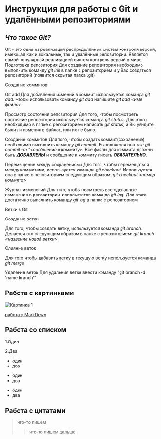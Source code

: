# Инструкция для работы с Git и удалёнными репозиториями

## *Что такое Git?*
Git - это одна из реализаций распределённых систем контроля версий, имеющая как и локальные, так и удалённые репозитории. Является самой популярной реализацией систем контроля версий в мире.
Подготовка репозитория
Для создание репозитория необходимо выполнить команду *git init*  в папке с репозиторием и у Вас создаться репозиторий (появится скрытая папка .git)

Создание коммитов

Git add
Для добавления измений в коммит используется команда *git add*. Чтобы использовать команду *git add* напишите *git add <имя файла>*

Просмотр состояния репозитория
Для того, чтобы посмотреть состояние репозитория используется команда *git status*. Для этого необходимо в папке с репозиторием написать *git status*, и Вы увидите были ли измения в файлах, или их не было.

Создание коммитов
Для того, чтобы создать коммит(сохранение) необходимо выполнить команду *git commit*. Выполняется она так: *git commit -m "<сообщение к коммиту>*. Все файлы для коммита должны быть ***ДОБАВЛЕНЫ*** и сообщение к коммиту писать ***ОБЯЗАТЕЛЬНО***.

Перемещение между сохранениями
Для того, чтобы перемещаться между коммитами, используется команда *git checkout*. Используется она в папке с пепозиторием следующим образом: *git checkout <номер коммита>*

Журнал изменений
Для того, чтобы посмтреть все сделанные изменения в репозитории, используется команда *git log*. Для этого достаточно выполнить команду *git log* в папке с репозиторием

Ветки в Git

Создание ветки

Для того, чтобы создать ветку, используется команда *git branch*. Делается это следующим образом в папке с репозиторием: *git branch <название новой ветки>*

Слияние веток

Для того чтобы дабавить ветку в текущую ветку используется команда *git merge <name branch>*

Удаление веток
Для удаления ветки ввести команду "git branch -d 'name branch'"

## Работа с картинками

![Картинка 1](https://avatars.mds.yandex.net/i?id=127489503ed65ef98c1a09ee6838f53a0d6e0a93-4146484-images-thumbs&n=13)

[работа с MarkDown](https://www.google.com/imgres?imgurl=https%3A%2F%2Fcdnn1.img.sputniknews-uz.com%2Fimg%2F1326%2F89%2F13268900_119%3A-1%3A723%3A665_1920x0_80_0_0_fab9cfb9f680a8b6a06eafb193aaab70.jpg&imgrefurl=https%3A%2F%2Fuz.sputniknews.ru%2F20200121%2FNa-ulitsakh-Uzbekistana-poyavilis-koshki-s-otrezannym-ukhom-chto-eto-znachit-13268981.html&tbnid=Xh3eQoVm_777hM&vet=12ahUKEwi9meC13679AhX9DhAIHez3CWgQMygIegUIARDpAQ..i&docid=Dqol7piIZLLWfM&w=1920&h=2113&q=%D0%BA%D0%BE%D1%88%D0%BA%D0%B8&ved=2ahUKEwi9meC13679AhX9DhAIHez3CWgQMygIegUIARDpAQ)

## Работа со списком

1.Один

2.Два

* один
* два
+ один
+ два
- один
- два

## Работа с цитатами

> что-то пишем
>> что-то пишем дальше